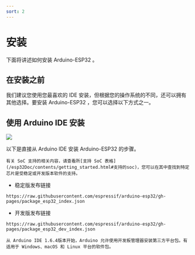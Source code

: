 ```yaml
---
sort: 2
---
```


# 安装
下面将讲述如何安装 Arduino-ESP32 。

## 在安装之前
我们建议您使用您最喜欢的 IDE 安装，但根据您的操作系统的不同，还可以拥有其他选择。要安装 Arduino-ESP32 ，您可以选择以下方式之一。

## 使用 Arduino IDE 安装

![](https://docs.espressif.com/projects/arduino-esp32/en/latest/_images/logo_arduino.png)

以下是直接从 Arduino IDE 安装 Arduino-ESP32 的步骤。

```note
有关 SoC 支持的相关内容，请查看所[支持 SoC 表格](/esp32Doc/contents/getting_started.html#支持的soc)，您可以在其中查找到特定芯片是受稳定或开发版本软件的支持。
```

- 稳定版发布链接

```
https://raw.githubusercontent.com/espressif/arduino-esp32/gh-pages/package_esp32_index.json
```

- 开发版发布链接

```
https://raw.githubusercontent.com/espressif/arduino-esp32/gh-pages/package_esp32_dev_index.json
```

```note
从 Arduino IDE 1.6.4版本开始，Arduino 允许使用开发板管理器安装第三方平台包。有适用于 Windows、macOS 和 Linux 平台的软件包。
```
